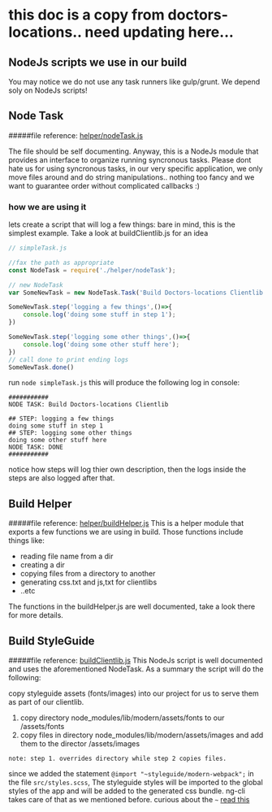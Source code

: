 # this doc is a copy from doctors-locations.. need updating here...

## NodeJs scripts we use in our build
You may notice we do not use any task runners like gulp/grunt. We depend soly on NodeJs scripts!

## Node Task
#####file reference: [helper/nodeTask.js](helper/nodeTask.js)

The file should be self documenting. Anyway, this is a NodeJs module that provides an interface to organize running syncronous tasks. Please dont hate us for using syncronous tasks, in our very specific application, we only move files around and do string manipulations.. nothing too fancy and we want to guarantee order without complicated callbacks :)

### how we are using it
lets create a script that will log a few things: bare in mind, this is the simplest example. Take a look at buildClientlib.js for an idea


```javascript
// simpleTask.js

//fax the path as appropriate
const NodeTask = require('./helper/nodeTask');

// new NodeTask
var SomeNewTask = new NodeTask.Task('Build Doctors-locations Clientlib');

SomeNewTask.step('logging a few things',()=>{
	console.log('doing some stuff in step 1');
})

SomeNewTask.step('logging some other things',()=>{
	console.log('doing some other stuff here');
})
// call done to print ending logs
SomeNewTask.done()

```
run `node simpleTask.js`
this will produce the following log in console:

```
###########
NODE TASK: Build Doctors-locations Clientlib

## STEP: logging a few things
doing some stuff in step 1
## STEP: logging some other things
doing some other stuff here
NODE TASK: DONE
###########
```

notice how steps will log thier own description, then the logs inside the steps are also logged after that.

## Build Helper
#####file reference: [helper/buildHelper.js](helper/buildHelper.js)
This is a helper module that exports a few functions we are using in build. Those functions include things like:

* reading file name from a dir
* creating a dir
* copying files from a directory to another
* generating css.txt and js,txt for clientlibs
* ..etc

The functions in the buildHelper.js are well documented, take a look there for more details.

## Build StyleGuide
#####file reference: [buildClientlib.js](buildClientlib.js)
This NodeJs script is well documented and uses the aforementioned NodeTask. As a summary the script will do the following:

copy styleguide assets (fonts/images) into our project for us to serve them as part of our clientlib.

1. copy directory node_modules/lib/modern/assets/fonts  to our /assets/fonts
2. copy files in directory node_modules/lib/modern/assets/images and add them to the director /assets/images

```
note: step 1. overrides directory while step 2 copies files.
```

since we added the statement `@import "~styleguide/modern-webpack";` in the file `src/styles.scss`, The styleguide styles will be imported to the global styles of the app and will be added to the generated css bundle. ng-cli takes care of that as we mentioned before.
curious about the `~` [read this](https://github.com/jtangelder/sass-loader#imports)  